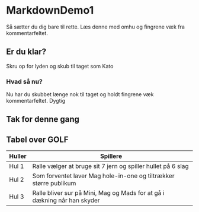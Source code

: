 # MarkdownDemo1

Så sætter du dig bare til rette. Læs denne med omhu og fingrene væk fra kommentarfeltet. 

## Er du klar? 
Skru op for lyden og skub til taget som Kato 

### Hvad så nu? 
Nu har du skubbet længe nok til taget og holdt fingrene væk kommentarfeltet. Dygtig 

## Tak for denne gang 

## Tabel over GOLF

| Huller | Spillere |
| ------ | ----------- |
| Hul 1   | Ralle vælger at bruge sit 7 jern og spiller hullet på 6 slag |
| Hul 2 | Som forventet laver Mag hole-in-one og tiltrækker større publikum |
| Hul 3    | Ralle bliver sur på Mini, Mag og Mads for at gå i dækning når han skyder |
